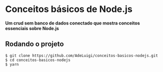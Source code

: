 # Conceitos básicos de Node.js

**Um crud sem banco de dados conectado que mostra conceitos essenciais sobre Node.js**

## Rodando o projeto

```
$ git clone https://github.com/AdeLuigi/conceitos-basicos-nodejs.git
$ cd conceitos-basicos-nodejs
$ yarn
```